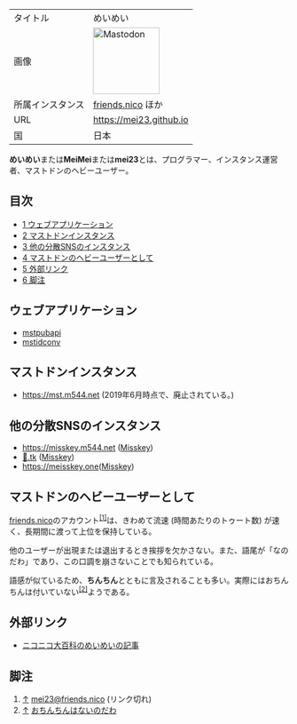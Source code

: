 <div>

|                  |                                                                                                                                                                                                                                                                                                        |
|------------------|--------------------------------------------------------------------------------------------------------------------------------------------------------------------------------------------------------------------------------------------------------------------------------------------------------|
| タイトル         | めいめい                                                                                                                                                                                                                                                                                               |
| 画像             | [<img src="/images/thumb/0/00/Mastodon_logo.png/120px-Mastodon_logo.png" srcset="/images/thumb/0/00/Mastodon_logo.png/180px-Mastodon_logo.png 1.5x, /images/0/00/Mastodon_logo.png 2x" width="120" height="120" alt="Mastodon" />](/%E3%83%95%E3%82%A1%E3%82%A4%E3%83%AB:Mastodon_logo.png "Mastodon") |
| 所属インスタンス | [friends.nico](/Friends.nico "Friends.nico") ほか                                                                                                                                                                                                                                                      |
| URL              | <a href="https://mei23.github.io" rel="nofollow">https://mei23.github.io</a>                                                                                                                                                                                                                           |
| 国               | 日本                                                                                                                                                                                                                                                                                                   |

  
**めいめい**または**MeiMei**または**mei23**とは、プログラマー、インスタンス運営者、マストドンのヘビーユーザー。

<div>

<div lang="ja" dir="ltr">

## 目次

</div>

-   [1 ウェブアプリケーション](#.E3.82.A6.E3.82.A7.E3.83.96.E3.82.A2.E3.83.97.E3.83.AA.E3.82.B1.E3.83.BC.E3.82.B7.E3.83.A7.E3.83.B3)
-   [2 マストドンインスタンス](#.E3.83.9E.E3.82.B9.E3.83.88.E3.83.89.E3.83.B3.E3.82.A4.E3.83.B3.E3.82.B9.E3.82.BF.E3.83.B3.E3.82.B9)
-   [3 他の分散SNSのインスタンス](#.E4.BB.96.E3.81.AE.E5.88.86.E6.95.A3SNS.E3.81.AE.E3.82.A4.E3.83.B3.E3.82.B9.E3.82.BF.E3.83.B3.E3.82.B9)
-   [4 マストドンのヘビーユーザーとして](#.E3.83.9E.E3.82.B9.E3.83.88.E3.83.89.E3.83.B3.E3.81.AE.E3.83.98.E3.83.93.E3.83.BC.E3.83.A6.E3.83.BC.E3.82.B6.E3.83.BC.E3.81.A8.E3.81.97.E3.81.A6)
-   [5 外部リンク](#.E5.A4.96.E9.83.A8.E3.83.AA.E3.83.B3.E3.82.AF)
-   [6 脚注](#.E8.84.9A.E6.B3.A8)

</div>

## ウェブアプリケーション

-   [mstpubapi](/Mstpubapi "Mstpubapi")
-   [mstidconv](/Mstidconv "Mstidconv (存在しないページ)")

## マストドンインスタンス

-   <a href="https://mst.m544.net" rel="nofollow">https://mst.m544.net</a> (2019年6月時点で、廃止されている。)

## 他の分散SNSのインスタンス

-   <a href="https://misskey.m544.net" rel="nofollow">https://misskey.m544.net</a> ([Misskey](/Misskey "Misskey"))
-   <a href="https://xn--6r8h.tk" rel="nofollow">💛.tk</a> ([Misskey](/Misskey "Misskey"))
-   <a href="https://meisskey.one" rel="nofollow">https://meisskey.one</a>([Misskey](/Misskey "Misskey"))

## マストドンのヘビーユーザーとして

[friends.nico](/Friends.nico "Friends.nico")のアカウント<sup>[\[1\]](#cite_note-1)</sup>は、きわめて流速 (時間あたりのトゥート数) が速く、長期間に渡って上位を保持している。

他のユーザーが出現または退出するとき挨拶を欠かさない。また、語尾が「なのだわ」であり、この口調を崩さないことでも知られている。

語感が似ているため、**ちんちん**とともに言及されることも多い。実際にはおちんちんは付いていない<sup>[\[2\]](#cite_note-2)</sup>ようである。

## 外部リンク

-   <a href="https://dic.nicovideo.jp/a/%E3%82%81%E3%81%84%E3%82%81%E3%81%84%28friends.nico%29" rel="nofollow">ニコニコ大百科のめいめいの記事</a>

## 脚注

<div>

1.  [↑](#cite_ref-1) mei23@friends.nico (リンク切れ)
2.  [↑](#cite_ref-2) <a href="https://best-friends.chat/users/mei23/statuses/102371962774677534" rel="nofollow">おちんちんはないのだわ</a>

</div>

</div>
